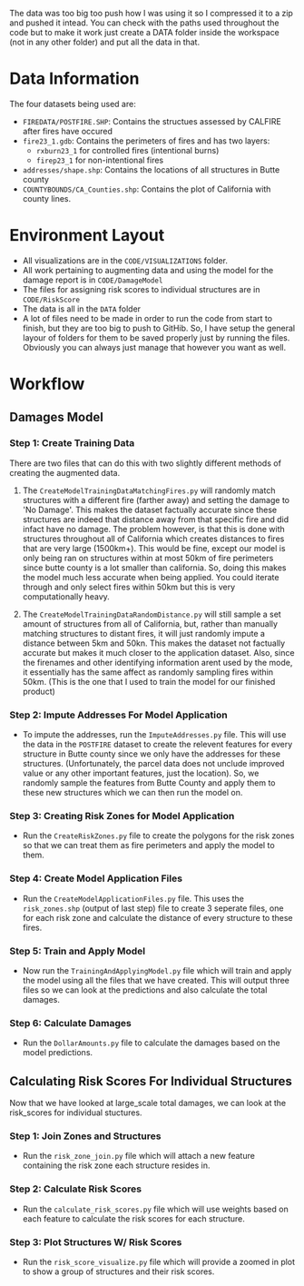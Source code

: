 The data was too big too push how I was using it so I compressed it to a zip and pushed it intead. You can check with the paths used throughout the code but to make it work just create a DATA folder inside the workspace (not in any other folder) and put all the data in that.

# Data Information
The four datasets being used are:
- `FIREDATA/POSTFIRE.SHP`: Contains the structues assessed by CALFIRE after fires have occured
- `fire23_1.gdb`: Contains the perimeters of fires and has two layers: 
    - `rxburn23_1` for controlled fires (intentional burns)
    - `firep23_1` for non-intentional fires 
- `addresses/shape.shp`: Contains the locations of all structures in Butte county
- `COUNTYBOUNDS/CA_Counties.shp`: Contains the plot of California with county lines.

# Environment Layout
- All visualizations are in the  `CODE/VISUALIZATIONS` folder.
- All work pertaining to augmenting data and using the model for the damage report is in `CODE/DamageModel`
- The files for assigning risk scores to individual structures are in `CODE/RiskScore`
- The data is all in the `DATA` folder
- A lot of files need to be made in order to run the code from start to finish, but they are too big to push to GitHib. So, I have setup the general layour of folders for them to be saved properly just by running the files. Obviously you can always just manage that however you want as well.


# Workflow

## Damages Model

### Step 1: Create Training Data

There are two files that can do this with two slightly different methods of creating the augmented data.

1. The `CreateModelTrainingDataMatchingFires.py` will randomly match structures with a different fire (farther away) and setting the damage to 'No Damage'. This makes the dataset factually accurate since these structures are indeed that distance away from that specific fire and did infact have no damage. The problem however, is that this is done with structures throughout all of California which creates distances to fires that are very large (1500km+). This would be fine, except our model is only being ran on structures within at most 50km of fire perimeters since butte county is a lot smaller than california. So, doing this makes the model much less accurate when being applied. You could iterate through and only select fires within 50km but this is very computationally heavy.

2. The `CreateModelTrainingDataRandomDistance.py` will still sample a set amount of structures from all of California, but, rather than manually matching structures to distant fires, it will just randomly impute a distance between 5km and 50kn. This makes the dataset not factually accurate but makes it much closer to the application dataset. Also, since the firenames and other identifying information arent used by the mode, it essentially has the same affect as randomly sampling fires within 50km. (This is the one that I used to train the model for our finished product)

### Step 2: Impute Addresses For Model Application

- To impute the addresses, run the `ImputeAddresses.py` file. This will use the data in the `POSTFIRE` dataset to create the relevent features for every structure in Butte county since we only have the addresses for these structures. (Unfortunately, the parcel data does not unclude improved value or any other important features, just the location). So, we randomly sample the features from Butte County and apply them to these new structures which we can then run the model on.

### Step 3: Creating Risk Zones for Model Application

- Run the `CreateRiskZones.py` file to create the polygons for the risk zones so that we can treat them as fire perimeters and apply the model to them.

### Step 4: Create Model Application Files

- Run the `CreateModelApplicationFiles.py` file. This uses the `risk_zones.shp` (output of last step) file to 
create 3 seperate files, one for each risk zone and calculate the distance of every structure to these fires.

### Step 5: Train and Apply Model

- Now run the `TrainingAndApplyingModel.py` file which will train and apply the model using all the files that we have created. This will output three files so we can look at the predictions and also calculate the total damages.

### Step 6: Calculate Damages

- Run the `DollarAmounts.py` file to calculate the damages based on the model predictions.


## Calculating Risk Scores For Individual Structures

Now that we have looked at large_scale total damages, we can look at the risk_scores for individual stuctures.

### Step 1: Join Zones and Structures
- Run the `risk_zone_join.py` file which will attach a new feature containing the risk zone each structure resides in.

### Step 2: Calculate Risk Scores
- Run the `calculate_risk_scores.py` file which will use weights based on each feature to calculate the risk scores for each structure.

### Step 3: Plot Structures W/ Risk Scores
- Run the `risk_score_visualize.py` file which will provide a zoomed in plot to show a group of structures and their risk scores.

